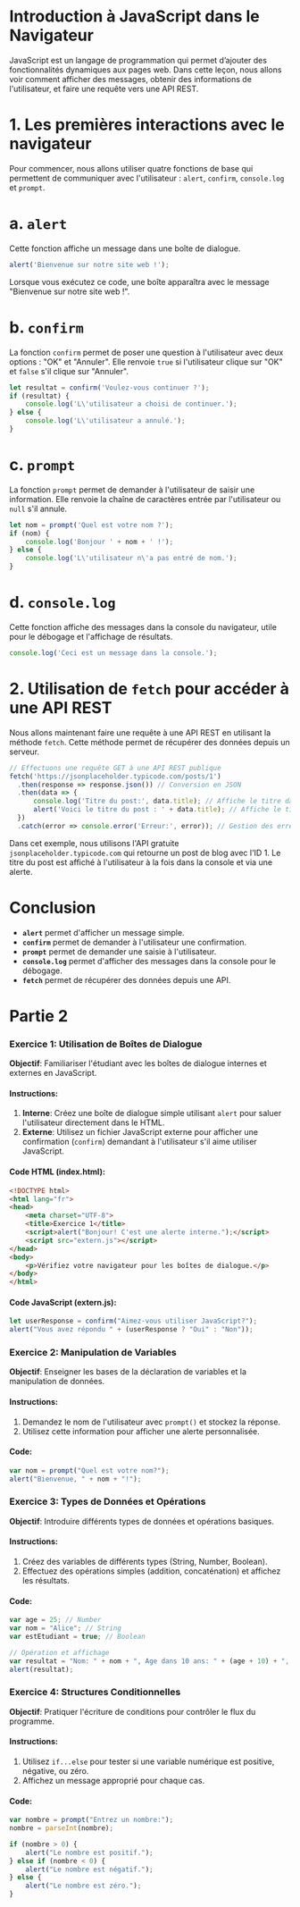 # Introduction à JavaScript dans le Navigateur

JavaScript est un langage de programmation qui permet d’ajouter des fonctionnalités dynamiques aux pages web. Dans cette leçon, nous allons voir comment afficher des messages, obtenir des informations de l'utilisateur, et faire une requête vers une API REST.

# 1. Les premières interactions avec le navigateur

Pour commencer, nous allons utiliser quatre fonctions de base qui permettent de communiquer avec l'utilisateur : `alert`, `confirm`, `console.log` et `prompt`.

# a. `alert`

Cette fonction affiche un message dans une boîte de dialogue.

```javascript
alert('Bienvenue sur notre site web !');
```

Lorsque vous exécutez ce code, une boîte apparaîtra avec le message "Bienvenue sur notre site web !".

# b. `confirm`

La fonction `confirm` permet de poser une question à l'utilisateur avec deux options : "OK" et "Annuler". Elle renvoie `true` si l'utilisateur clique sur "OK" et `false` s'il clique sur "Annuler".

```javascript
let resultat = confirm('Voulez-vous continuer ?');
if (resultat) {
    console.log('L\'utilisateur a choisi de continuer.');
} else {
    console.log('L\'utilisateur a annulé.');
}
```

# c. `prompt`

La fonction `prompt` permet de demander à l'utilisateur de saisir une information. Elle renvoie la chaîne de caractères entrée par l'utilisateur ou `null` s'il annule.

```javascript
let nom = prompt('Quel est votre nom ?');
if (nom) {
    console.log('Bonjour ' + nom + ' !');
} else {
    console.log('L\'utilisateur n\'a pas entré de nom.');
}
```

# d. `console.log`

Cette fonction affiche des messages dans la console du navigateur, utile pour le débogage et l'affichage de résultats.

```javascript
console.log('Ceci est un message dans la console.');
```

# 2. Utilisation de `fetch` pour accéder à une API REST

Nous allons maintenant faire une requête à une API REST en utilisant la méthode `fetch`. Cette méthode permet de récupérer des données depuis un serveur.

```javascript
// Effectuons une requête GET à une API REST publique
fetch('https://jsonplaceholder.typicode.com/posts/1')
  .then(response => response.json()) // Conversion en JSON
  .then(data => {
      console.log('Titre du post:', data.title); // Affiche le titre dans la console
      alert('Voici le titre du post : ' + data.title); // Affiche le titre dans une alerte
  })
  .catch(error => console.error('Erreur:', error)); // Gestion des erreurs
```

Dans cet exemple, nous utilisons l'API gratuite `jsonplaceholder.typicode.com` qui retourne un post de blog avec l'ID 1. Le titre du post est affiché à l'utilisateur à la fois dans la console et via une alerte.

# Conclusion

- **`alert`** permet d'afficher un message simple.
- **`confirm`** permet de demander à l'utilisateur une confirmation.
- **`prompt`** permet de demander une saisie à l'utilisateur.
- **`console.log`** permet d'afficher des messages dans la console pour le débogage.
- **`fetch`** permet de récupérer des données depuis une API.



# Partie 2 


### Exercice 1: Utilisation de Boîtes de Dialogue
**Objectif**: Familiariser l'étudiant avec les boîtes de dialogue internes et externes en JavaScript.

#### Instructions:
1. **Interne**: Créez une boîte de dialogue simple utilisant `alert` pour saluer l'utilisateur directement dans le HTML.
2. **Externe**: Utilisez un fichier JavaScript externe pour afficher une confirmation (`confirm`) demandant à l'utilisateur s'il aime utiliser JavaScript.

#### Code HTML (index.html):
```html
<!DOCTYPE html>
<html lang="fr">
<head>
    <meta charset="UTF-8">
    <title>Exercice 1</title>
    <script>alert("Bonjour! C'est une alerte interne.");</script>
    <script src="extern.js"></script>
</head>
<body>
    <p>Vérifiez votre navigateur pour les boîtes de dialogue.</p>
</body>
</html>
```

#### Code JavaScript (extern.js):
```javascript
let userResponse = confirm("Aimez-vous utiliser JavaScript?");
alert("Vous avez répondu " + (userResponse ? "Oui" : "Non"));
```

### Exercice 2: Manipulation de Variables
**Objectif**: Enseigner les bases de la déclaration de variables et la manipulation de données.

#### Instructions:
1. Demandez le nom de l'utilisateur avec `prompt()` et stockez la réponse.
2. Utilisez cette information pour afficher une alerte personnalisée.

#### Code:
```javascript
var nom = prompt("Quel est votre nom?");
alert("Bienvenue, " + nom + "!");
```

### Exercice 3: Types de Données et Opérations
**Objectif**: Introduire différents types de données et opérations basiques.

#### Instructions:
1. Créez des variables de différents types (String, Number, Boolean).
2. Effectuez des opérations simples (addition, concaténation) et affichez les résultats.

#### Code:
```javascript
var age = 25; // Number
var nom = "Alice"; // String
var estEtudiant = true; // Boolean

// Opération et affichage
var resultat = "Nom: " + nom + ", Age dans 10 ans: " + (age + 10) + ", Est étudiant: " + estEtudiant;
alert(resultat);
```

### Exercice 4: Structures Conditionnelles
**Objectif**: Pratiquer l'écriture de conditions pour contrôler le flux du programme.

#### Instructions:
1. Utilisez `if...else` pour tester si une variable numérique est positive, négative, ou zéro.
2. Affichez un message approprié pour chaque cas.

#### Code:
```javascript
var nombre = prompt("Entrez un nombre:");
nombre = parseInt(nombre);

if (nombre > 0) {
    alert("Le nombre est positif.");
} else if (nombre < 0) {
    alert("Le nombre est négatif.");
} else {
    alert("Le nombre est zéro.");
}
```

